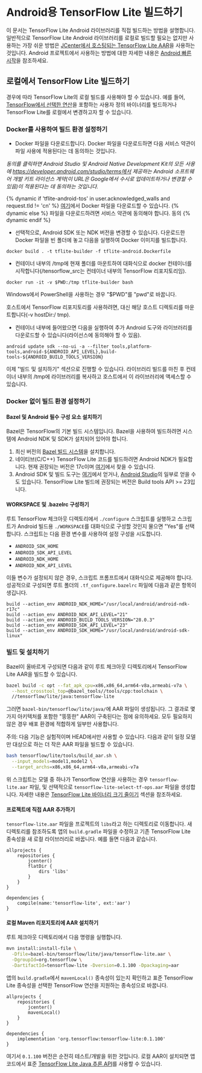 # Android용 TensorFlow Lite 빌드하기

이 문서는 TensorFlow Lite Android 라이브러리를 직접 빌드하는 방법을 설명합니다. 일반적으로 TensorFlow Lite Android 라이브러리를 로컬로 빌드할 필요는 없지만 사용하는 가장 쉬운 방법은 [JCenter에서 호스팅되는 TensorFlow Lite AAR](https://bintray.com/google/tensorflow/tensorflow-lite)을 사용하는 것입니다. Android 프로젝트에서 사용하는 방법에 대한 자세한 내용은 [ Android 빠른 시작](../guide/android.md)을 참조하세요.

## 로컬에서 TensorFlow Lite 빌드하기

경우에 따라 TensorFlow Lite의 로컬 빌드를 사용해야 할 수 있습니다. 예를 들어, [TensorFlow에서 선택한 연산](https://www.tensorflow.org/lite/guide/ops_select)을 포함하는 사용자 정의 바이너리를 빌드하거나 TensorFlow Lite를 로컬에서 변경하고자 할 수 있습니다.

### Docker를 사용하여 빌드 환경 설정하기

- Docker 파일을 다운로드합니다. Docker 파일을 다운로드하면 다음 서비스 약관이 파일 사용에 적용된다는 데 동의하는 것입니다.

*동의를 클릭하면 Android Studio 및 Android Native Development Kit의 모든 사용에 https://developer.android.com/studio/terms에서 제공하는 Android 소프트웨어 개발 키트 라이선스 계약(이 URL은 Google에서 수시로 업데이트하거나 변경할 수 있음)이 적용된다는 데 동의하는 것입니다.*

{% dynamic if 'tflite-android-tos' in user.acknowledged_walls and request.tld != 'cn' %} <a href="https://raw.githubusercontent.com/tensorflow/tensorflow/master/tensorflow/tools/dockerfiles/tflite-android.Dockerfile">여기</a>에서 Docker 파일을 다운로드할 수 있습니다. {% dynamic else %} 파일을 다운로드하려면 서비스 약관에 동의해야 합니다. <a class="button button-blue devsite-acknowledgement-link" data-globally-unique-wall-id="tflite-android-tos">동의</a> {% dynamic endif %}

- 선택적으로, Android SDK 또는 NDK 버전을 변경할 수 있습니다. 다운로드한 Docker 파일을 빈 폴더에 놓고 다음을 실행하여 Docker 이미지를 빌드합니다.

```shell
docker build . -t tflite-builder -f tflite-android.Dockerfile
```

- 컨테이너 내부의 /tmp에 현재 폴더를 마운트하여 대화식으로 docker 컨테이너를 시작합니다(/tensorflow_src는 컨테이너 내부의 TensorFlow 리포지토리임).

```shell
docker run -it -v $PWD:/tmp tflite-builder bash
```

Windows에서 PowerShell을 사용하는 경우 "$PWD"를 "pwd"로 바꿉니다.

호스트에서 TensorFlow 리포지토리를 사용하려면, 대신 해당 호스트 디렉토리를 마운트합니다(-v hostDir:/ tmp).

- 컨테이너 내부에 들어왔으면 다음을 실행하여 추가 Android 도구와 라이브러리를 다운로드할 수 있습니다(라이선스에 동의해야 할 수 있음).

```shell
android update sdk --no-ui -a --filter tools,platform-tools,android-${ANDROID_API_LEVEL},build-tools-${ANDROID_BUILD_TOOLS_VERSION}
```

이제 "빌드 및 설치하기" 섹션으로 진행할 수 있습니다. 라이브러리 빌드를 마친 후 컨테이너 내부의 /tmp에 라이브러리를 복사하고 호스트에서 이 라이브러리에 액세스할 수 있습니다.

### Docker 없이 빌드 환경 설정하기

#### Bazel 및 Android 필수 구성 요소 설치하기

Bazel은 TensorFlow의 기본 빌드 시스템입니다. Bazel을 사용하여 빌드하려면 시스템에 Android NDK 및 SDK가 설치되어 있어야 합니다.

1. 최신 버전의 [Bazel 빌드 시스템](https://bazel.build/versions/master/docs/install.html)을 설치합니다.
2. 네이티브(C/C++) TensorFlow Lite 코드를 빌드하려면 Android NDK가 필요합니다. 현재 권장되는 버전은 17c이며 [여기](https://developer.android.com/ndk/downloads/older_releases.html#ndk-17c-downloads)에서 찾을 수 있습니다.
3. Android SDK 및 빌드 도구는 [여기](https://developer.android.com/tools/revisions/build-tools.html)에서 얻거나, [Android Studio](https://developer.android.com/studio/index.html)의 일부로 얻을 수도 있습니다. TensorFlow Lite 빌드에 권장되는 버전은 Build tools API >= 23입니다.

#### WORKSPACE 및 .bazelrc 구성하기

루트 TensorFlow 체크아웃 디렉토리에서 `./configure` 스크립트를 실행하고 스크립트가 Android 빌드용 `./WORKSPACE`를 대화식으로 구성할 것인지 물으면 "Yes"를 선택합니다. 스크립트는 다음 환경 변수를 사용하여 설정 구성을 시도합니다.

- `ANDROID_SDK_HOME`
- `ANDROID_SDK_API_LEVEL`
- `ANDROID_NDK_HOME`
- `ANDROID_NDK_API_LEVEL`

이들 변수가 설정되지 않은 경우, 스크립트 프롬프트에서 대화식으로 제공해야 합니다. 성공적으로 구성되면 루트 폴더의 `.tf_configure.bazelrc` 파일에 다음과 같은 항목이 생깁니다.

```shell
build --action_env ANDROID_NDK_HOME="/usr/local/android/android-ndk-r17c"
build --action_env ANDROID_NDK_API_LEVEL="21"
build --action_env ANDROID_BUILD_TOOLS_VERSION="28.0.3"
build --action_env ANDROID_SDK_API_LEVEL="23"
build --action_env ANDROID_SDK_HOME="/usr/local/android/android-sdk-linux"
```

### 빌드 및 설치하기

Bazel이 올바르게 구성되면 다음과 같이 루트 체크아웃 디렉토리에서 TensorFlow Lite AAR을 빌드할 수 있습니다.

```sh
bazel build -c opt --fat_apk_cpu=x86,x86_64,arm64-v8a,armeabi-v7a \
  --host_crosstool_top=@bazel_tools//tools/cpp:toolchain \
  //tensorflow/lite/java:tensorflow-lite
```

그러면 `bazel-bin/tensorflow/lite/java/`에 AAR 파일이 생성됩니다. 그 결과로 몇 가지 아키텍처를 포함한 "뚱뚱한" AAR이 구축된다는 점에 유의하세요. 모두 필요하지 않은 경우 배포 환경에 적합하게 일부만 사용합니다.

주의: 다음 기능은 실험적이며 HEAD에서만 사용할 수 있습니다. 다음과 같이 일정 모델만 대상으로 하는 더 작은 AAR 파일을 빌드할 수 있습니다.

```sh
bash tensorflow/lite/tools/build_aar.sh \
  --input_models=model1,model2 \
  --target_archs=x86,x86_64,arm64-v8a,armeabi-v7a
```

위 스크립트는 모델 중 하나가 Tensorflow 연산을 사용하는 경우 `tensorflow-lite.aar` 파일, 및 선택적으로 `tensorflow-lite-select-tf-ops.aar` 파일을 생성합니다. 자세한 내용은 [TensorFlow Lite 바이너리 크기 줄이기](../guide/reduce_binary_size.md) 섹션을 참조하세요.

#### 프로젝트에 직접 AAR 추가하기

`tensorflow-lite.aar` 파일을 프로젝트의 `libs`라고 하는 디렉토리로 이동합니다. 새 디렉토리를 참조하도록 앱의 `build.gradle` 파일을 수정하고 기존 TensorFlow Lite 종속성을 새 로컬 라이브러리로 바꿉니다. 예를 들면 다음과 같습니다.

```
allprojects {
    repositories {
        jcenter()
        flatDir {
            dirs 'libs'
        }
    }
}

dependencies {
    compile(name:'tensorflow-lite', ext:'aar')
}
```

#### 로컬 Maven 리포지토리에 AAR 설치하기

루트 체크아웃 디렉토리에서 다음 명령을 실행합니다.

```sh
mvn install:install-file \
  -Dfile=bazel-bin/tensorflow/lite/java/tensorflow-lite.aar \
  -DgroupId=org.tensorflow \
  -DartifactId=tensorflow-lite -Dversion=0.1.100 -Dpackaging=aar
```

앱의 `build.gradle`에서 `mavenLocal()` 종속성이 있는지 확인하고 표준 TensorFlow Lite 종속성을 선택한 TensorFlow 연산을 지원하는 종속성으로 바꿉니다.

```
allprojects {
    repositories {
        jcenter()
        mavenLocal()
    }
}

dependencies {
    implementation 'org.tensorflow:tensorflow-lite:0.1.100'
}
```

여기서 `0.1.100` 버전은 순전히 테스트/개발을 위한 것입니다. 로컬 AAR이 설치되면 앱 코드에서 표준 [TensorFlow Lite Java 추론 API](../guide/inference.md)를 사용할 수 있습니다.
